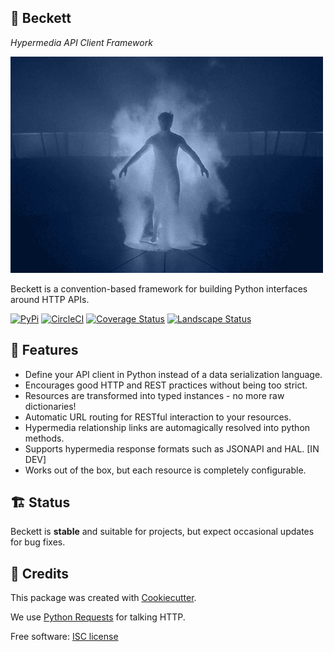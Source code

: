💫 Beckett
-------

_Hypermedia API Client Framework_

![quantumleap](media/leap.gif)

Beckett is a convention-based framework for building Python interfaces around HTTP APIs.

[![PyPi][pypi-image]][pypi-link]
[![CircleCI][circle-image]][circle-link]
[![Coverage Status][codecov-image]][codecov-link]
[![Landscape Status][landscape-image]][landscape-link]


📖 Features
--------

- Define your API client in Python instead of a data serialization language.
- Encourages good HTTP and REST practices without being too strict.
- Resources are transformed into typed instances - no more raw dictionaries!
- Automatic URL routing for RESTful interaction to your resources.
- Hypermedia relationship links are automagically resolved into python methods.
- Supports hypermedia response formats such as JSONAPI and HAL. [IN DEV]
- Works out of the box, but each resource is completely configurable.

🏗 Status
----------

Beckett is **stable** and suitable for projects, but expect occasional updates for bug fixes.


🎥 Credits
---------

This package was created with [Cookiecutter](https://github.com/audreyr/cookiecutter).

We use [Python Requests](http://docs.python-requests.org/en/master/) for talking HTTP.

Free software: [ISC license](https://github.com/phalt/beckett/blob/master/LICENSE)


[pypi-image]: https://img.shields.io/pypi/v/beckett.svg
[pypi-link]: https://pypi.python.org/pypi/beckett
[pypi-dl-image]: https://img.shields.io/pypi/dm/beckett.png
[circle-image]: https://circleci.com/gh/phalt/beckett/tree/master.svg?style=svg
[circle-link]: https://circleci.com/gh/phalt/beckett/tree/master
[codecov-image]: https://codecov.io/gh/phalt/beckett/branch/master/graph/badge.svg?token=T9mYPv0Ep2
[codecov-link]: http://codecov.io/github/phalt/beckett?branch=master
[landscape-image]: https://landscape.io/github/phalt/beckett/master/landscape.svg?style=flat&badge_auth_token=0cce4803ec014cf4ad889498bba7e7e7
[landscape-link]: https://landscape.io/github/phalt/beckett/master

